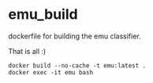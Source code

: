 # emu_build
dockerfile for building the emu classifier.

That is all :)

```
docker build --no-cache -t emu:latest .
docker exec -it emu bash
```
